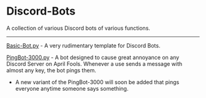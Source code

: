 # Discord-Bots
A collection of various Discord bots of various functions.

-----

[Basic-Bot.py](./Basic-Bot.py) - A very rudimentary template for Discord Bots. 

[PingBot-3000.py](./PingBot-3000.py) - A bot designed to cause great annoyance on any Discord Server on April Fools. Whenever a use sends a message with almost any key, the bot pings them. 
    
- A new variant of the PingBot-3000 will soon be added that pings everyone anytime someone says something.
    
    
